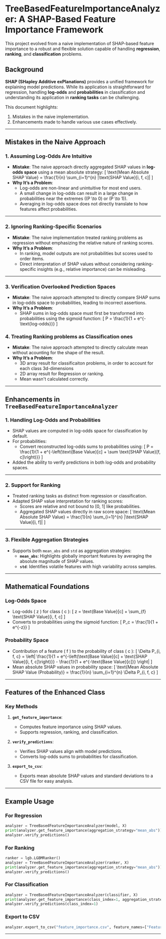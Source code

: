 
# TreeBasedFeatureImportanceAnalyzer: A SHAP-Based Feature Importance Framework

This project evolved from a naive implementation of SHAP-based feature importance to a robust and flexible solution capable of handling **regression**, **ranking**, and **classification** problems.

## Background

**SHAP (SHapley Additive exPlanations)** provides a unified framework for explaining model predictions. While its application is straightforward for regression, handling **log-odds** and **probabilities** in classification and understanding its application in **ranking tasks** can be challenging.

This document highlights:
1. Mistakes in the naive implementation.
2. Enhancements made to handle various use cases effectively.

---

## Mistakes in the Naive Approach

### 1. **Assuming Log-Odds Are Intuitive**
- **Mistake**: The naive approach directly aggregated SHAP values in **log-odds space** using a mean absolute strategy:
  \[
  \text{Mean Absolute SHAP Value} = \frac{1}{n} \sum_{i=1}^{n} |\text{SHAP Value}[i, f, c]|
  \]
- **Why It’s a Problem**:
  - Log-odds are non-linear and unintuitive for most end users.
  - A small change in log-odds can result in a large change in probabilities near the extremes (\(P \to 0\) or \(P \to 1\)).
  - Averaging in log-odds space does not directly translate to how features affect probabilities.

---

### 2. **Ignoring Ranking-Specific Scenarios**
- **Mistake**: The naive implementation treated ranking problems as regression without emphasizing the relative nature of ranking scores.
- **Why It’s a Problem**:
  - In ranking, model outputs are not probabilities but scores used to order items.
  - Direct interpretation of SHAP values without considering ranking-specific insights (e.g., relative importance) can be misleading.

---

### 3. **Verification Overlooked Prediction Spaces**
- **Mistake**: The naive approach attempted to directly compare SHAP sums in log-odds space to probabilities, leading to incorrect assertions.
- **Why It’s a Problem**:
  - SHAP sums in log-odds space must first be transformed into probabilities using the sigmoid function:
    \[
    P = \frac{1}{1 + e^{-\text{log-odds}}}
    \]

### 4. **Treating Ranking problems as Classification ones**
- **Mistake**: The naive approach attempted to directly calculate mean without acounting for the shape of the result. 
- **Why It’s a Problem**:
  - 3D array result for classificaiton problems, in order to account for each class 3d-dimensions
  - 2D array result for Regression or ranking.
  - Mean wasn't calculated correctly.

---

## Enhancements in `TreeBasedFeatureImportanceAnalyzer`

### **1. Handling Log-Odds and Probabilities**
- SHAP values are computed in log-odds space for classification by default.
- For probabilities:
  - Convert reconstructed log-odds sums to probabilities using:
    \[
    P = \frac{1}{1 + e^{-\left(\text{Base Value}[c] + \sum \text{SHAP Value}[f, c]\right)}}
    \]
- Added the ability to verify predictions in both log-odds and probability spaces.

---

### **2. Support for Ranking**
- Treated ranking tasks as distinct from regression or classification.
- Adapted SHAP value interpretation for ranking scores:
  - Scores are relative and not bound to [0, 1] like probabilities.
  - Aggregated SHAP values directly in raw score space:
    \[
    \text{Mean Absolute SHAP Value} = \frac{1}{n} \sum_{i=1}^{n} |\text{SHAP Value}[i, f]|
    \]

---

### **3. Flexible Aggregation Strategies**
- Supports both `mean_abs` and `std` as aggregation strategies:
  - **`mean_abs`**: Highlights globally important features by averaging the absolute magnitude of SHAP values.
  - **`std`**: Identifies volatile features with high variability across samples.

---

## Mathematical Foundations

### **Log-Odds Space**
- Log-odds \( z \) for class \( c \):
  \[
  z = \text{Base Value}[c] + \sum_{f} \text{SHAP Value}[i, f, c]
  \]
- Converts to probabilities using the sigmoid function:
  \[
  P_c = \frac{1}{1 + e^{-z}}
  \]

### **Probability Space**
- Contribution of a feature \( f \) to the probability of class \( c \):
  \[
  \Delta P_{i, f, c} = \left| \frac{1}{1 + e^{-\left(\text{Base Value}[c] + \text{SHAP Value}[i, f, c]\right)}} - \frac{1}{1 + e^{-\text{Base Value}[c]}} \right|
  \]
- Mean absolute SHAP values in probability space:
  \[
  \text{Mean Absolute SHAP Value (Probability)} = \frac{1}{n} \sum_{i=1}^{n} \Delta P_{i, f, c}
  \]

---

## Features of the Enhanced Class

### **Key Methods**

1. **`get_feature_importance`**:
   - Computes feature importance using SHAP values.
   - Supports regression, ranking, and classification.

2. **`verify_predictions`**:
   - Verifies SHAP values align with model predictions.
   - Converts log-odds sums to probabilities for classification.

3. **`export_to_csv`**:
   - Exports mean absolute SHAP values and standard deviations to a CSV file for easy analysis.

---

## Example Usage

### **For Regression**
```python
analyzer = TreeBasedFeatureImportanceAnalyzer(model, X)
print(analyzer.get_feature_importance(aggregation_strategy="mean_abs"))
analyzer.verify_predictions()
```

### **For Ranking**
```python
ranker = lgb.LGBMRanker()
analyzer = TreeBasedFeatureImportanceAnalyzer(ranker, X)
print(analyzer.get_feature_importance(aggregation_strategy="mean_abs"))
analyzer.verify_predictions()
```

### **For Classification**
```python
analyzer = TreeBasedFeatureImportanceAnalyzer(classifier, X)
print(analyzer.get_feature_importance(class_index=1, aggregation_strategy="mean_abs"))
analyzer.verify_predictions(class_index=1)
```

### **Export to CSV**
```python
analyzer.export_to_csv("feature_importance.csv", feature_names=["Feature1", "Feature2", ..., "FeatureN"], class_index=1)
```

---
